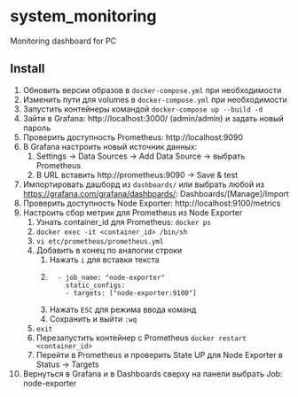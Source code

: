 # system_monitoring
Monitoring dashboard for PC

## Install

1. Обновить версии образов в `docker-compose.yml` при необходимости
2. Изменить пути для volumes в `docker-compose.yml` при необходимости
3. Запустить контейнеры командой `docker-compose up --build -d`
4. Зайти в Grafana: http://localhost:3000/ (admin/admin) и задать новый пароль
5. Проверить доступность Prometheus: http://localhost:9090
6. В Grafana настроить новый источник данных: 
   1. Settings -> Data Sources -> Add Data Source -> выбрать Prometheus
   2. В URL вставить http://prometheus:9090 -> Save & test
7. Импортировать дашборд из `dashboards/` или выбрать любой 
из https://grafana.com/grafana/dashboards/: Dashboards/[Manage]/Import
8. Проверить доступность Node Exporter: http://localhost:9100/metrics
9. Настроить сбор метрик для Prometheus из Node Exporter
   1. Узнать container_id для Prometheus: `docker ps`
   2. `docker exec -it <container_id> /bin/sh`
   3. `vi etc/prometheus/prometheus.yml`
   4. Добавить в конец по аналогии строки
      1. Нажать `i` для вставки текста
      2. ```
           - job_name: "node-exporter"                                                                    
             static_configs:                                                                              
             - targets: ["node-exporter:9100"]
         ```
      3. Нажать `ESC` для режима ввода команд
      4. Сохранить и выйти `:wq`
   5. `exit`
   6. Перезапустить контейнер с Prometheus `docker restart <container_id>`
   7. Перейти в Prometheus и проверить State UP для Node Exporter в Status -> Targets
10. Вернуться в Grafana и в Dashboards сверху на панели выбрать Job: node-exporter
   